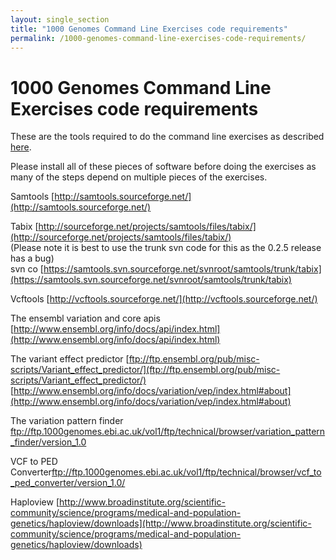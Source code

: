 ```yaml
---
layout: single_section
title: "1000 Genomes Command Line Exercises code requirements"
permalink: /1000-genomes-command-line-exercises-code-requirements/
---
```


# 1000 Genomes Command Line Exercises code requirements

These are the tools required to do the command line exercises as described [here](http://www.1000genomes.org/using-1000-genomes-data).

Please install all of these pieces of software before doing the exercises as many of the steps depend on multiple pieces of the exercises.

Samtools [http://samtools.sourceforge.net/](http://samtools.sourceforge.net/)

Tabix [http://sourceforge.net/projects/samtools/files/tabix/](http://sourceforge.net/projects/samtools/files/tabix/)  
(Please note it is best to use the trunk svn code for this as the 0.2.5 release has a bug)  
svn co [https://samtools.svn.sourceforge.net/svnroot/samtools/trunk/tabix](https://samtools.svn.sourceforge.net/svnroot/samtools/trunk/tabix)

Vcftools [http://vcftools.sourceforge.net/](http://vcftools.sourceforge.net/)

The ensembl variation and core apis [http://www.ensembl.org/info/docs/api/index.html](http://www.ensembl.org/info/docs/api/index.html)

The variant effect predictor [ftp://ftp.ensembl.org/pub/misc-scripts/Variant_effect_predictor/](ftp://ftp.ensembl.org/pub/misc-scripts/Variant_effect_predictor/)  
[http://www.ensembl.org/info/docs/variation/vep/index.html#about](http://www.ensembl.org/info/docs/variation/vep/index.html#about)

The variation pattern finder [ftp](ftp://ftp.1000genomes.ebi.ac.uk/vol1/ftp/technical/browser/variation_pattern_finder/version_1.0)[://ftp.1000genomes.ebi.ac.uk/vol1/ftp/technical/browser/variation_pattern_finder/version_1.0](ftp://ftp.1000genomes.ebi.ac.uk/vol1/ftp/technical/browser/variation_pattern_finder/version_1.0)

VCF to PED Converter[ftp](ftp://ftp.1000genomes.ebi.ac.uk/vol1/ftp/technical/browser/vcf_to_ped_converter/version_1.0/)[://ftp.1000genomes.ebi.ac.uk/vol1/ftp/technical/browser/vcf_to_ped_converter/version_1.0/](ftp://ftp.1000genomes.ebi.ac.uk/vol1/ftp/technical/browser/vcf_to_ped_converter/version_1.0/)

Haploview [http://www.broadinstitute.org/scientific-community/science/programs/medical-and-population-genetics/haploview/downloads](http://www.broadinstitute.org/scientific-community/science/programs/medical-and-population-genetics/haploview/downloads)
